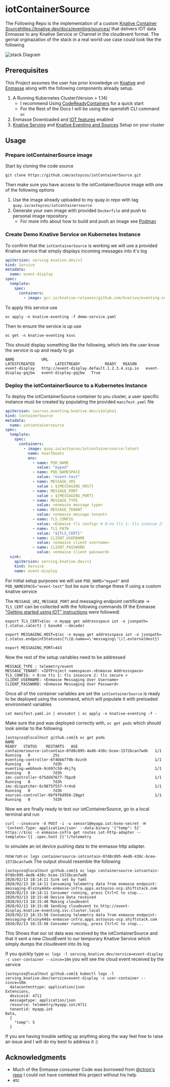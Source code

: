 # iotContainerSource

The Following Repo is the implementation of a custom [Knative Container Source]()https://knative.dev/docs/eventing/sources/ that delivers IOT data Enmasse to any Knative Service or Channel in the cloudevent format. The gernal orginazation of the stack in a real world use case could look like the following 

![stack Diagram](https://raw.githubusercontent.com/astoycos/iotContainerSource/master/docs/iotContainerSource.jpg)

## Prerequisites

This Project assumes the user has prior knowledge on [Knative](https://knative.dev/) and [Enmasse](https://enmasse.io/) along with the following components already setup.

1. A Running Kubernetes Cluster(Version > 1.14)  
    * I recommend Using [CodeReadyContainers](https://access.redhat.com/documentation/en-us/red_hat_codeready_containers/1.0/html/getting_started_guide/getting-started-with-codeready-containers_gsg#accessing-the-openshift-cluster_gsg) for a quick start
    * For the Rest of the Docs I will be using the openshift CLI command `oc`
2. Enmasse Downloaded and [IOT features](https://enmasse.io/documentation/master/openshift/#'iot-guide-messaging-iot) enabled 
3. [Knative Serving](https://knative.dev/docs/serving/) and [Knative Eventing and Sources](https://knative.dev/docs/eventing/) Setup on your cluster 

## Usage

### Prepare iotContainerSource image

Start by cloning the code source 
```
git clone https://github.com/astoycos/iotContainerSource.git 
```
Then make sure you have access to the iotContainerSource image with one of the following options 

1. Use the image already uploaded to my quay.io repo with tag `quay.io/astoycos/iotcontainersource` 
2. Generate your own image with provided `Dockerfile` and push to personal image repository
   * For more info about how to build and push an image see [Podman](https://docs.fedoraproject.org/en-US/iot/build-docker/)   

### Create Demo Knative Service on Kubernetes Instance

To confirm that the `iotContainerSource` is working we will use a provided Knative service that simply displays incoming messages into it's log

```yaml 
apiVersion: serving.knative.dev/v1
kind: Service
metadata:
  name: event-display
spec:
  template:
    spec:
      containers:
        - image: gcr.io/knative-releases/github.com/knative/eventing-sources/cmd/event_display
```

To apply this service use 

`oc apply -n knative-eventing -f demo-service.yaml`

Then to ensure the service is up use 

`oc get -n knative-eventing ksvc`

This should display something like the following, which lets the user know the service is up and ready to go

```
NAME            URL                                           LATESTCREATED         LATESTREADY           READY   REASON
event-display   http://event-display.default.1.2.3.4.xip.io   event-display-gqjbw   event-display-gqjbw   True    
```

### Deploy the iotContainerSource to a Kubernetes Instance

To deploy the iotContainerSource container to you cluster, a user specific instance must be created by populating the provided `manifest.yaml` file

```yaml
apiVersion: sources.eventing.knative.dev/v1alpha1
kind: ContainerSource
metadata:
  name: iotcontainersource
spec:
  template:
    spec:
      containers:
        - image: quay.io/astoycos/iotcontainersource:latest
          name: heartbeats
          env:
            - name: POD_NAME
              value: "mypod"
            - name: POD_NAMESPACE
              value: "event-test"
            - name: MESSAGE_URI
              value : ${MESSAGING_HOST}
            - name: MESSAGE_PORT
              value : ${MESSAGING_PORT}
            - name: MESSAGE_TYPE
              value: <enmasse message type>
            - name: MESSAGE_TENANT
              value: <enmasse message tenant>
            - name: TLS_CONFIG
              value: <Enmasse tls config> # 0:no tls 1: tls insecue 2: tls secure
            - name: TLS_PATH
              value: "${TLS_CERT}"
            - name: CLIENT_USERNAME
              value: <enmasse client username>
            - name: CLIENT_PASSWORD
              value: <enmasse client password>
  sink:
    apiVersion: serving.knative.dev/v1
    kind: Service
    name: event-display
```
For initial setup purposes we will use `POD_NAME="mypod"` and `POD_NAMESPACE="event-test"` but be sure to change these if using a custom knative service 

The `MESSAGE_URI`, `MESSAGE_PORT` and messaging endpoint certificate -> `TLS_CERT` can be collected with the following commands (If the Enmasse ["Getting started using IOT" instructions](https://enmasse.io/documentation/master/openshift/#'iot-getting-started-messaging-iot-iot) were followed)

```
export TLS_CERT=$(oc -n myapp get addressspace iot -o jsonpath={.status.caCert} | base64 --decode)

export MESSAGING_HOST=$(oc -n myapp get addressspace iot -o jsonpath={.status.endpointStatuses[?\(@.name==\'messaging\'\)].externalHost})

export MESSAGING_PORT=443
```
Now the rest of the setup variables need to be addressed 
```
MESSAGE_TYPE : telemetry/event 
MESSAGE_TENANT: <IOTProject namespace>.<Enmasse Addressspace>
TLS_CONFIG: < 0:no tls 1: tls insecure 2: tls secure >
CLIENT_USERNAME: <Enmasse Messaging User Username>
CLIENT_PASSWORD: <Enmasse Messaging User Password>
```
Once all of the container variables are set the `iotContainerSource` is ready to be deployed using the command, which will populate it with preloaded environment variables  

```
cat manifest.yaml.in | envsubst | oc apply -n knative-eventing -f -
```
Make sure the pod was deployed correctly with, `oc get pods` which should look similar to the following 

```
[astoycos@localhost github.com]$ oc get pods 
NAME                                                              READY   STATUS    RESTARTS   AGE
containersource-iotcontain-07d8c895-4ed6-430c-bcee-1572bcan7wdk   1/1     Running   0          25s
eventing-controller-6f4bbb779b-8zznh                              1/1     Running   0          7d3h
eventing-webhook-9c697c59-4kj7q                                   1/1     Running   0          7d3h
imc-controller-675dd47677-7bpz8                                   1/1     Running   0          7d3h
imc-dispatcher-6c9875f557-tr4s6                                   1/1     Running   0          7d3h
sources-controller-6bf9f6d958-28gpt                               1/1     Running   0          7d3h
```

Now we are finally ready to test our iotContainerSource, go to a local terminal and run 

```
curl --insecure -X POST -i -u sensor1@myapp.iot:hono-secret -H 'Content-Type: application/json' --data-binary '{"temp": 5}' https://$(oc -n enmasse-infra get routes iot-http-adapter --template='{{ .spec.host }}')/telemetry
```

to simulate an iot device pushing data to the enmasse http adapter. 

now run `oc logs containersource-iotcontain-07d8c895-4ed6-430c-bcee-1572bcan7wdk` The output should resemble the following 

```
[astoycos@localhost github.com]$ oc logs containersource-iotcontain-07d8c895-4ed6-430c-bcee-1572bcan7wdk
2020/02/13 18:14:11 Sink set by Yaml
2020/02/13 18:14:11 Consuming telemetry data from enmasse endpoint: messaging-8lxzny44dx-enmasse-infra.apps.astoycos-ocp.shiftstack.com
2020/02/13 18:14:11 Consumer running, press Ctrl+C to stop...
2020/02/13 18:15:48 Device Data received
2020/02/13 18:15:48 Making cloudevent
2020/02/13 18:15:48 Sending cloudevent to http://event-display.knative-eventing.svc.cluster.local
2020/02/13 18:15:58 Consuming telemetry data from enmasse endpoint: messaging-8lxzny44dx-enmasse-infra.apps.astoycos-ocp.shiftstack.com
2020/02/13 18:15:58 Consumer running, press Ctrl+C to stop...
```

This Shows that our iot data was received by the iotContainerSource and that it sent a new CloudEvent to our temporary Knative Service which simply dumps the cloudevent into its log

If you quickly type `oc logs -l serving.knative.dev/service=event-display -c user-container --since=10m` you will see the cloud event received by the service

```
[astoycos@localhost github.com]$ kubectl logs -l serving.knative.dev/service=event-display -c user-container --since=10m
  datacontenttype: application/json
Extensions,
  deviceid: 4711
  messagetype: application/json
  resource: telemetry/myapp.iot/4711
  tenantid: myapp.iot
Data,
  {
    "temp": 5
  }
```

If you are having trouble setting up anything along the way feel free to raise an issue and I will do my best to address it :)

## Acknowledgments

* Much of the Enmasse consumer Code was borrowed from [@ctron's repo](https://github.com/ctron/hot) I could not have comleted this project without his help
* etc
